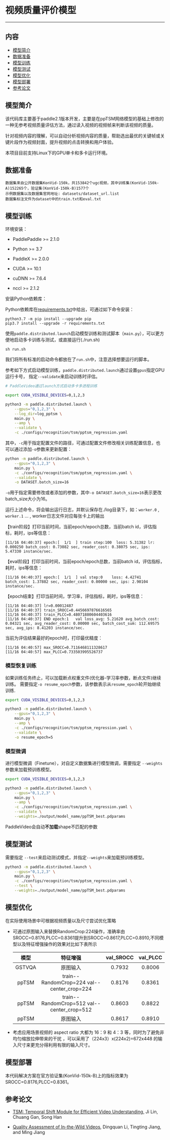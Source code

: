 # 视频质量评价模型
---
## 内容

- [模型简介](#模型简介)
- [数据准备](#数据准备)
- [模型训练](#模型训练)
- [模型测试](#模型测试)
- [模型优化](#模型优化)
- [模型部署](#模型部署)
- [参考论文](#参考论文)


## 模型简介

该代码库主要基于paddle2.1版本开发，主要是在ppTSM网络模型的基础上修改的一种无参考视频质量评估方法，通过读入视频的视频帧来判断该视频的质量。

针对视频内容的理解，可以自动分析视频内容的质量，帮助选出最优的关键帧或关键片段作为视频封面，提升视频的点击转换和用户体验。

本项目目前支持Linux下的GPU单卡和多卡运行环境。

## 数据准备

```
数据集来自公开数据集KonVid-150k，共153842个ugc视频，其中训练集(KonVid-150k-A)152265个，验证集(KonVid-150k-B)1577个
示例数据集以及数据集官网地址: datasets/dataset_url.list
数据集标注文件为dataset中的train.txt和eval.txt
```

## 模型训练

环境安装：

- PaddlePaddle >= 2.1.0
- Python >= 3.7
- PaddleX >= 2.0.0

- CUDA >= 10.1
- cuDNN >= 7.6.4
- nccl >= 2.1.2

安装Python依赖库：

Python依赖库在[requirements.txt](https://github.com/PaddlePaddle/PaddleVideo/blob/master/requirements.txt)中给出，可通过如下命令安装：

```
python3.7 -m pip install --upgrade pip
pip3.7 install --upgrade -r requirements.txt
```

使用`paddle.distributed.launch`启动模型训练和测试脚本（`main.py`），可以更方便地启动多卡训练与测试，或直接运行(./run.sh)

```shell
sh run.sh
```
我们将所有标准的启动命令都放在了```run.sh```中，注意选择想要运行的脚本。

参考如下方式启动模型训练，`paddle.distributed.launch`通过设置`gpus`指定GPU运行卡号，
指定`--validate`来启动训练时评估。

```bash
# PaddleVideo通过launch方式启动多卡多进程训练

export CUDA_VISIBLE_DEVICES=0,1,2,3

python3 -m paddle.distributed.launch \
    --gpus="0,1,2,3" \
    --log_dir=log_pptsm \
    main.py \
    --amp \
    --validate \
    -c ./configs/recognition/tsm/pptsm_regression.yaml
```

其中，`-c`用于指定配置文件的路径，可通过配置文件修改相关训练配置信息，也可以通过添加`-o`参数来更新配置：

```bash
python -m paddle.distributed.launch \
    --gpus="0,1,2,3" \
    main.py \
    -c ./configs/recognition/tsm/pptsm_regression.yaml \
    --validate \
    -o DATASET.batch_size=16
```
`-o`用于指定需要修改或者添加的参数，其中`-o DATASET.batch_size=16`表示更改batch_size大小为16。

运行上述命令，将会输出运行日志，并默认保存在./log目录下，如：`worker.0` , `worker.1` ... , worker日志文件对应每张卡上的输出

【train阶段】打印当前时间，当前epoch/epoch总数，当前batch id，评估指标，耗时，ips等信息：


    [11/16 04:40:37] epoch:[  1/1  ] train step:100  loss: 5.31382 lr: 0.000250 batch_cost: 0.73082 sec, reader_cost: 0.38075 sec, ips: 5.47330 instance/sec.


【eval阶段】打印当前时间，当前epoch/epoch总数，当前batch id，评估指标，耗时，ips等信息：


    [11/16 04:40:37] epoch:[  1/1  ] val step:0    loss: 4.42741 batch_cost: 1.37882 sec, reader_cost: 0.00000 sec, ips: 2.90104 instance/sec.


【epoch结束】打印当前时间，学习率，评估指标，耗时，ips等信息：


    [11/16 04:40:37] lr=0.00012487
    [11/16 04:40:37] train_SROCC=0.4456697876616565
    [11/16 04:40:37] train_PLCC=0.48071880604403616
    [11/16 04:40:37] END epoch:1   val loss_avg: 5.21620 avg_batch_cost: 0.04321 sec, avg_reader_cost: 0.00000 sec, batch_cost_sum: 112.69575 sec, avg_ips: 8.41203 instance/sec.


当前为评估结果最好的epoch时，打印最优精度：

    [11/16 04:40:57] max_SROCC=0.7116468111328617
    [11/16 04:40:57] max_PLCC=0.733503995526737

### 模型恢复训练

如果训练任务终止，可以加载断点权重文件(优化器-学习率参数，断点文件)继续训练。
需要指定`-o resume_epoch`参数，该参数表示从```resume_epoch```轮开始继续训练.

```bash
export CUDA_VISIBLE_DEVICES=0,1,2,3

python3 -m paddle.distributed.launch \
    --gpus="0,1,2,3" \
    main.py \
    --amp \
    -c ./configs/recognition/tsm/pptsm_regression.yaml \
    --validate \
    -o resume_epoch=5

```

### 模型微调

进行模型微调（Finetune），对自定义数据集进行模型微调，需要指定 `--weights` 参数来加载预训练模型。

```bash
export CUDA_VISIBLE_DEVICES=0,1,2,3

python3 -m paddle.distributed.launch \
    --gpus="0,1,2,3" \
    main.py \
    --amp \
    -c ./configs/recognition/tsm/pptsm_regression.yaml \
    --validate \
    --weights=./output/model_name/ppTSM_best.pdparams
```

PaddleVideo会自动**不加载**shape不匹配的参数

## 模型测试

需要指定 `--test`来启动测试模式，并指定`--weights`来加载预训练模型。

```bash
python3 -m paddle.distributed.launch \
    --gpus="0,1,2,3" \
    main.py \
    -c ./configs/recognition/tsm/pptsm_regression.yaml \
    --test \
    --weights=./output/model_name/ppTSM_best.pdparams
```

## 模型优化

在实际使用场景中可根据视频质量以及尺寸尝试优化策略

- 可通过原图输入来替换RandomCrop:224操作，准确率由SROCC=0.8176,PLCC=0.8361提升到SROCC=0.8617,PLCC=0.8910,不同模型以及特征增强操作的效果对比如下表所示

  |  模型  |                  特征增强                   | val_SROCC | val_PLCC |
  | :----: | :-----------------------------------------: | :-------: | :------: |
  | GSTVQA |                  原图输入                   |  0.7932   |  0.8006  |
  | ppTSM  | train--RandomCrop=224  val--center_crop=224 |  0.8176   |  0.8361  |
  | ppTSM  | train--RandomCrop=512  val--center_crop=512 |  0.8603   |  0.8822  |
  | ppTSM  |                  原图输入                   |  0.8617   |  0.8910  |

  

- 考虑应用场景视频的 aspect ratio 大都为 16：9 和 4：3 等，同时为了避免非均匀缩放拉伸带来的干扰 ，可以采用了（224x3）x(224x2)=672x448 的输入尺寸来更充分得利用有限的输入尺寸。 

## 模型部署

本代码解决方案在官方验证集(KonVid-150k-B)上的指标效果为SROCC=0.8176,PLCC=0.8361。

## 参考论文

- [TSM: Temporal Shift Module for Efficient Video Understanding](https://arxiv.org/pdf/1811.08383.pdf), Ji Lin, Chuang Gan, Song Han

- [Quality Assessment of In-the-Wild Videos](https://dl.acm.org/citation.cfm?doid=3343031.3351028), Dingquan Li, Tingting Jiang, and Ming Jiang


